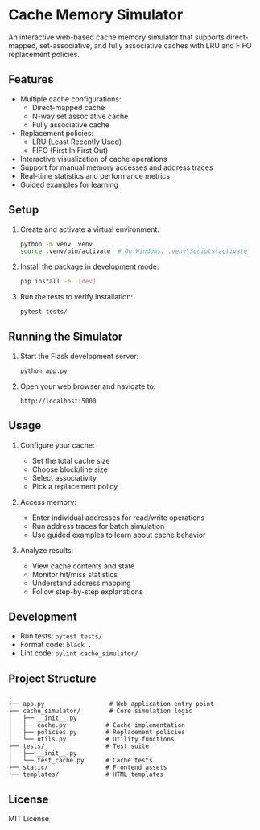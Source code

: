 # Cache Memory Simulator

An interactive web-based cache memory simulator that supports direct-mapped, set-associative, and fully associative caches with LRU and FIFO replacement policies.

## Features

- Multiple cache configurations:
  - Direct-mapped cache
  - N-way set associative cache
  - Fully associative cache
- Replacement policies:
  - LRU (Least Recently Used)
  - FIFO (First In First Out)
- Interactive visualization of cache operations
- Support for manual memory accesses and address traces
- Real-time statistics and performance metrics
- Guided examples for learning

## Setup

1. Create and activate a virtual environment:
   ```bash
   python -m venv .venv
   source .venv/bin/activate  # On Windows: .venv\Scripts\activate
   ```

2. Install the package in development mode:
   ```bash
   pip install -e .[dev]
   ```

3. Run the tests to verify installation:
   ```bash
   pytest tests/
   ```

## Running the Simulator

1. Start the Flask development server:
   ```bash
   python app.py
   ```

2. Open your web browser and navigate to:
   ```
   http://localhost:5000
   ```

## Usage

1. Configure your cache:
   - Set the total cache size
   - Choose block/line size
   - Select associativity
   - Pick a replacement policy

2. Access memory:
   - Enter individual addresses for read/write operations
   - Run address traces for batch simulation
   - Use guided examples to learn about cache behavior

3. Analyze results:
   - View cache contents and state
   - Monitor hit/miss statistics
   - Understand address mapping
   - Follow step-by-step explanations

## Development

- Run tests: `pytest tests/`
- Format code: `black .`
- Lint code: `pylint cache_simulator/`

## Project Structure

```
.
├── app.py                  # Web application entry point
├── cache_simulator/        # Core simulation logic
│   ├── __init__.py
│   ├── cache.py           # Cache implementation
│   ├── policies.py        # Replacement policies
│   └── utils.py           # Utility functions
├── tests/                 # Test suite
│   ├── __init__.py
│   └── test_cache.py      # Cache tests
├── static/                # Frontend assets
└── templates/             # HTML templates
```

## License

MIT License 